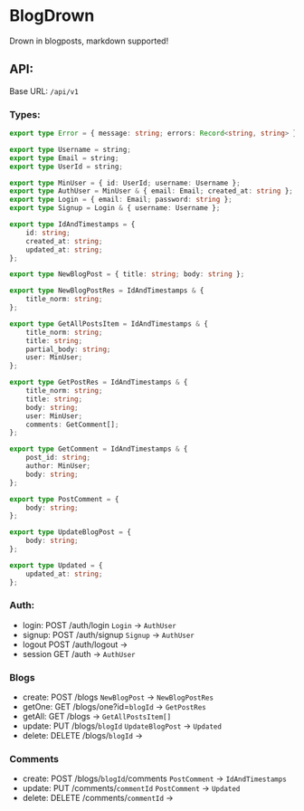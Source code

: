 # BlogDrown
Drown in blogposts, markdown supported!


## API:
Base URL: `/api/v1`
### Types:
```ts
export type Error = { message: string; errors: Record<string, string> };

export type Username = string;
export type Email = string;
export type UserId = string;

export type MinUser = { id: UserId; username: Username };
export type AuthUser = MinUser & { email: Email; created_at: string };
export type Login = { email: Email; password: string };
export type Signup = Login & { username: Username };

export type IdAndTimestamps = {
	id: string;
	created_at: string;
	updated_at: string;
};

export type NewBlogPost = { title: string; body: string };

export type NewBlogPostRes = IdAndTimestamps & {
	title_norm: string;
};

export type GetAllPostsItem = IdAndTimestamps & {
	title_norm: string;
	title: string;
	partial_body: string;
	user: MinUser;
};

export type GetPostRes = IdAndTimestamps & {
	title_norm: string;
	title: string;
	body: string;
	user: MinUser;
	comments: GetComment[];
};

export type GetComment = IdAndTimestamps & {
	post_id: string;
	author: MinUser;
	body: string;
};

export type PostComment = {
	body: string;
};

export type UpdateBlogPost = {
	body: string;
};

export type Updated = {
	updated_at: string;
};
```
### Auth:
- login: POST /auth/login `Login` -> `AuthUser`
- signup: POST /auth/signup `Signup` -> `AuthUser`
- logout POST /auth/logout -> ` `
- session GET /auth -> `AuthUser`
### Blogs
- create: POST /blogs `NewBlogPost` -> `NewBlogPostRes`
- getOne: GET /blogs/one?id=`blogId` -> `GetPostRes`
- getAll: GET /blogs -> `GetAllPostsItem[]`
- update: PUT /blogs/`blogId` `UpdateBlogPost` -> `Updated`
- delete: DELETE /blogs/`blogId` -> ` `
### Comments
- create: POST /blogs/`blogId`/comments `PostComment` -> `IdAndTimestamps`
- update: PUT /comments/`commentId` `PostComment` -> `Updated`
- delete: DELETE /comments/`commentId` -> ` `
